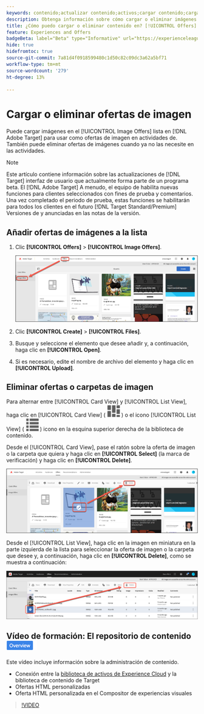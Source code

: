 ```yaml
---
keywords: contenido;actualizar contenido;activos;cargar contenido;cargar recurso;eliminar contenido
description: Obtenga información sobre cómo cargar o eliminar imágenes utilizadas como ofertas de imágenes.
title: ¿Cómo puedo cargar o eliminar contenido en? [!UICONTROL Offers] ¿Biblioteca?
feature: Experiences and Offers
badgeBeta: label="Beta" type="Informative" url="https://experienceleague.adobe.com/docs/target/using/introduction/intro.html?lang=es#beta newtab=true" tooltip="¿Qué son las funciones beta en  [!DNL Adobe Target]?"
hide: true
hidefromtoc: true
source-git-commit: 7a81d4f0918599480c1d50c82c09dc3a62a5bf71
workflow-type: tm+mt
source-wordcount: '279'
ht-degree: 13%

---
```


# Cargar o eliminar ofertas de imagen

Puede cargar imágenes en el [!UICONTROL Image Offers] lista en [!DNL Adobe Target] para usar como ofertas de imagen en actividades de. También puede eliminar ofertas de imágenes cuando ya no las necesite en las actividades.

>[!NOTE]
>
>Este artículo contiene información sobre las actualizaciones de [!DNL Target] interfaz de usuario que actualmente forma parte de un programa beta. El [!DNL Adobe Target] A menudo, el equipo de habilita nuevas funciones para clientes seleccionados con fines de prueba y comentarios. Una vez completado el periodo de prueba, estas funciones se habilitarán para todos los clientes en el futuro [!DNL Target Standard/Premium] Versiones de y anunciadas en las notas de la versión.

## Añadir ofertas de imágenes a la lista

1. Clic **[!UICONTROL Offers]** > **[!UICONTROL Image Offers]**.

   ![Ofertas > Ofertas de imágenes](/help/main/c-experiences/c-manage-content/assets/image-offers-tab-new.png)

1. Clic **[!UICONTROL Create]** > **[!UICONTROL Files]**.
1. Busque y seleccione el elemento que desee añadir y, a continuación, haga clic en **[!UICONTROL Open]**.
1. Si es necesario, edite el nombre de archivo del elemento y haga clic en **[!UICONTROL Upload]**.

## Eliminar ofertas o carpetas de imagen

Para alternar entre [!UICONTROL Card View] y [!UICONTROL List View], haga clic en [!UICONTROL Card View] ( ![Icono de vista de tarjeta](/help/main/c-experiences/c-manage-content/assets/icon-tile.png) ) o el icono [!UICONTROL List View] ( ![Icono de vista de lista](/help/main/c-experiences/c-manage-content/assets/icon-list-view.png) ) icono en la esquina superior derecha de la biblioteca de contenido.

Desde el [!UICONTROL Card View], pase el ratón sobre la oferta de imagen o la carpeta que quiera y haga clic en **[!UICONTROL Select]** (la marca de verificación) y haga clic en **[!UICONTROL Delete]**.

![Eliminar oferta de la vista de tarjeta](/help/main/c-experiences/c-manage-content/assets/delete-card-view.png)

Desde el [!UICONTROL List View], haga clic en la imagen en miniatura en la parte izquierda de la lista para seleccionar la oferta de imagen o la carpeta que desee y, a continuación, haga clic en **[!UICONTROL Delete]**, como se muestra a continuación:

![Eliminar el elemento seleccionado](/help/main/c-experiences/c-manage-content/assets/delete-image-offer.png)

## Vídeo de formación: El repositorio de contenido ![Distintivo Información general](/help/main/assets/overview.png)

Este vídeo incluye información sobre la administración de contenido.

* Conexión entre la [biblioteca de activos de Experience Cloud](https://experienceleague.adobe.com/docs/core-services/interface/assets/creative-cloud.html) y la biblioteca de contenido de Target
* Ofertas HTML personalizadas
* Oferta HTML personalizada en el Compositor de experiencias visuales

>[!VIDEO](https://video.tv.adobe.com/v/17387)